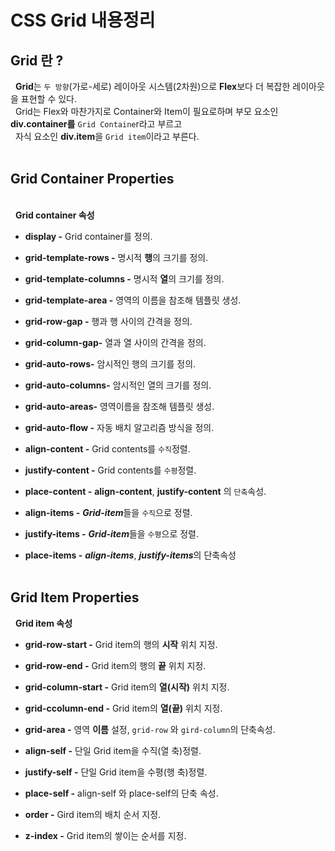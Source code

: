 # **CSS Grid 내용정리**

## **Grid 란 ?**
&nbsp; **Grid**는 ``두 방향``(가로-세로) 레이아웃 시스템(2차원)으로
**Flex**보다 더 복잡한 레이아웃을 표현할 수 있다.<br>
&nbsp; Grid는 Flex와 마찬가지로 Container와 Item이 필요로하며 
부모 요소인 **div.container를** `Grid Containe`r라고 부르고<br>
&nbsp; 자식 요소인 **div.item**을 `Grid item`이라고 부른다.<br><br>

## **Grid Container Properties**
<br>&nbsp; **Grid container 속성**

- **display -** Grid container를 정의.
  
- **grid-template-rows -** 명시적 **행**의 크기를 정의.

- **grid-template-columns -** 명시적 **열**의 크기를 정의.

- **grid-template-area -** 영역의 이름을 참조해 템플릿 생성.
  
- **grid-row-gap -** 행과 행 사이의 간격을 정의.

- **grid-column-gap-** 열과 열 사이의 간격을 정의.

- **grid-auto-rows-** 암시적인 행의 크기를 정의.

- **grid-auto-columns-** 암시적인 열의 크기를 정의.

- **grid-auto-areas-** 영역이름을 참조해 템플릿 생성.

- **grid-auto-flow -** 자동 배치 알고리즘 방식을 정의.

- **align-content -** Grid contents를 ``수직``정렬.

- **justify-content -** Grid contents를 ``수평``정렬.

- **place-content -** **align-content**, **justify-content** 의
``단축``속성.

- **align-items -** ***Grid-item***들을 `수직`으로 정렬.

- **justify-items -** ***Grid-item***들을 `수평`으로 정렬.


- **place-items -** ***align-items***, ***justify-items***의 단축속성
<br><br>

## **Grid Item Properties**

&nbsp; **Grid item 속성**

- **grid-row-start -** Grid item의 행의 **시작** 위치 지정.

- **grid-row-end -** Grid item의 행의 **끝** 위치 지정.

- **grid-column-start -** Grid item의 **열(시작)** 위치 지정.

- **grid-ccolumn-end -** Grid item의 **열(끝)** 위치 지정.
  
- **grid-area -** 영역 **이름** 설정, ``grid-row`` 와 ``gird-column``의 단축속성.

- **align-self -** 단일 Grid item을 수직(열 축)정렬.
  
- **justify-self -** 단일 Grid item을 수평(행 축)정렬.

- **place-self -** align-self 와 place-self의 단축 속성.

- **order -** Gird item의 배치 순서 지정.

- **z-index -** Grid item의 쌓이는 순서를 지정. 





